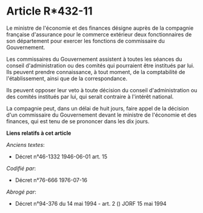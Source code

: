 # Article R*432-11

Le ministre de l'économie et des finances désigne auprès de la compagnie française d'assurance pour le commerce extérieur
deux fonctionnaires de son département pour exercer les fonctions de commissaire du Gouvernement.

Les commissaires du Gouvernement assistent à toutes les séances du conseil d'administration ou des comités qui pourraient
être institués par lui. Ils peuvent prendre connaissance, à tout moment, de la comptabilité de l'établissement, ainsi que de
la correspondance.

Ils peuvent opposer leur veto à toute décision du conseil d'administration ou des comités institués par lui, qui serait
contraire à l'intérêt national.

La compagnie peut, dans un délai de huit jours, faire appel de la décision d'un commissaire du Gouvernement devant le
ministre de l'économie et des finances, qui est tenu de se prononcer dans les dix jours.

**Liens relatifs à cet article**

_Anciens textes_:

  - Décret n°46-1332 1946-06-01 art. 15

_Codifié par_:

  - Décret n°76-666 1976-07-16

_Abrogé par_:

  - Décret n°94-376 du 14 mai 1994 - art. 2 () JORF 15 mai 1994
